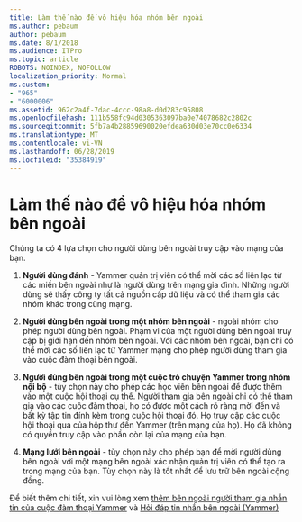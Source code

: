 ```yaml
---
title: Làm thế nào để vô hiệu hóa nhóm bên ngoài
ms.author: pebaum
author: pebaum
ms.date: 8/1/2018
ms.audience: ITPro
ms.topic: article
ROBOTS: NOINDEX, NOFOLLOW
localization_priority: Normal
ms.custom:
- "965"
- "6000006"
ms.assetid: 962c2a4f-7dac-4ccc-98a8-d0d283c95808
ms.openlocfilehash: 111b558fc94d0305363097ba0e74078682c2802c
ms.sourcegitcommit: 5fb7a4b28859690020efdea630d03e70cc0e6334
ms.translationtype: MT
ms.contentlocale: vi-VN
ms.lasthandoff: 06/28/2019
ms.locfileid: "35384919"
---
```

# <a name="how-to-disable-external-groups"></a>Làm thế nào để vô hiệu hóa nhóm bên ngoài

Chúng ta có 4 lựa chọn cho người dùng bên ngoài truy cập vào mạng của bạn.
  
1. **Người dùng đánh** - Yammer quản trị viên có thể mời các số liên lạc từ các miền bên ngoài như là người dùng trên mạng gia đình. Những người dùng sẽ thấy công ty tất cả nguồn cấp dữ liệu và có thể tham gia các nhóm khác trong cùng mạng.

2. **Người dùng bên ngoài trong một nhóm bên ngoài** - ngoài nhóm cho phép người dùng bên ngoài. Phạm vi của một người dùng bên ngoài truy cập bị giới hạn đến nhóm bên ngoài. Với các nhóm bên ngoài, bạn chỉ có thể mời các số liên lạc từ Yammer mạng cho phép người dùng tham gia vào cuộc đàm thoại bên ngoài.

3. **Người dùng bên ngoài trong một cuộc trò chuyện Yammer trong nhóm nội bộ** - tùy chọn này cho phép các học viên bên ngoài để được thêm vào một cuộc hội thoại cụ thể. Người tham gia bên ngoài chỉ có thể tham gia vào các cuộc đàm thoại, họ có được một cách rõ ràng mời đến và bất kỳ tập tin đính kèm trong cuộc hội thoại đó. Họ truy cập các cuộc hội thoại qua của hộp thư đến Yammer (trên mạng của họ). Họ đã không có quyền truy cập vào phần còn lại của mạng của bạn.

4. **Mạng lưới bên ngoài** - tùy chọn này cho phép bạn để mời người dùng bên ngoài với một mạng bên ngoài xác nhận quản trị viên có thể tạo ra trong mạng của bạn. Tùy chọn này là tốt nhất để lưu trữ bên ngoài cộng đồng.

Để biết thêm chi tiết, xin vui lòng xem [thêm bên ngoài người tham gia nhắn tin của cuộc đàm thoại Yammer](https://support.office.com/article/add-external-messaging-participants-to-your-yammer-conversations-423653bb-86b2-4eac-9d7e-dca121f7c16c?ui=en-US&amp;rs=en-US&amp;ad=US) và [Hỏi đáp tin nhắn bên ngoài (Yammer)](https://support.office.com/article/External-messaging-FAQ-Yammer-35b59d6c-bb1c-4541-bf19-9f67d2f2b199)
  